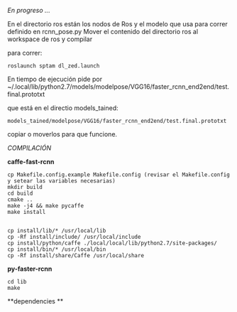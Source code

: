 *En progreso ...* 

En el directorio ros están los nodos de Ros y el modelo que usa para correr definido en rcnn_pose.py 
Mover el contenido del directorio ros al workspace de ros y compilar 

para correr:

    roslaunch sptam dl_zed.launch

En tiempo de ejecución pide por
    ~/.local/lib/python2.7/models/modelpose/VGG16/faster_rcnn_end2end/test.final.prototxt

que está en el directio models_tained:

    models_tained/modelpose/VGG16/faster_rcnn_end2end/test.final.prototxt
    
copiar o moverlos para que funcione.    
    
    
*COMPILACIÓN*

**caffe-fast-rcnn**

    cp Makefile.config.example Makefile.config (revisar el Makefile.config y setear las variables necesarias) 
    mkdir build
    cd build
    cmake ..
    make -j4 && make pycaffe
    make install


    cp install/lib/* /usr/local/lib 
    cp -Rf install/include/ /usr/local/include
    cp install/python/caffe ./local/local/lib/python2.7/site-packages/
    cp install/bin/* /usr/local/bin
    cp -Rf install/share/Caffe /usr/local/share 
    
 
 **py-faster-rcnn**
 
    cd lib
    make
 
 **dependencies **
 
 
 
 
 
 
 
 